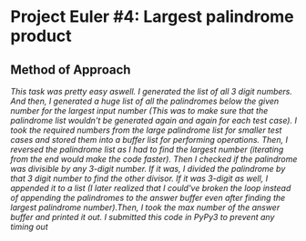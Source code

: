 # **Project Euler #4: Largest palindrome product**
## **Method of Approach**
*This task was pretty easy aswell. I generated the list of all 3 digit numbers. And then, I generated a huge list of all the palindromes below the given number for the largest input number (This was to make sure that the palindrome list wouldn't be generated again and again for each test case). I took the required numbers from the large palindrome list for smaller test cases and stored them into a buffer list for performing operations. Then, I reversed the palindrome list as I had to find the largest number (iterating from the end would make the code faster). Then I checked if the palindrome was divisible by any 3-digit number. If it was, I divided the palindrome by that 3 digit number to find the other divisor. If it was 3-digit as well, I appended it to a list (I later realized that I could've broken the loop instead of appending the palindromes to the answer buffer even after finding the largest palindrome number).Then, I took the max number of the answer buffer and printed it out. I submitted this code in PyPy3 to prevent any timing out*

